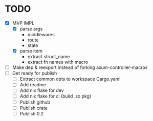 # TODO

- [x] MVP IMPL
    - [x] parse args
        - middlewares
        - route
        - state
    - [x] parse item
        - extract struct_name
        - extract fn names with macro
- [ ] Make dep & reexport instead of forking axum-controller-macros
- [ ] Get ready for publish
    - [ ] Extract common opts to workspace Cargo.yaml
    - [ ] Add readme
    - [ ] Add nix flake for dev
    - [ ] Add nix flake for ci (build .so pkg)
    - [ ] Publish github
    - [ ] Publish crate
    - [ ] Publish 0.2
